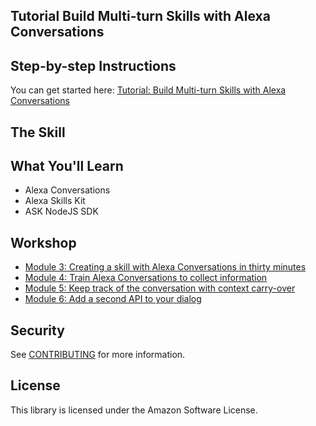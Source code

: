 ## Tutorial Build Multi-turn Skills with Alexa Conversations

## Step-by-step Instructions

You can get started here: [Tutorial: Build Multi-turn Skills with Alexa Conversations](https://developer.amazon.com/en-US/alexa/alexa-skills-kit/get-deeper/tutorials-code-samples/build-multi-turn-skills-with-alexa-conversations)

## The Skill

## What You'll Learn

* Alexa Conversations
* Alexa Skills Kit
* ASK NodeJS SDK

## Workshop

* [Module 3: Creating a skill with Alexa Conversations in thirty minutes](./module-3/README.md)
* [Module 4: Train Alexa Conversations to collect information](./module-4/README.md)
* [Module 5: Keep track of the conversation with context carry-over](./module-5/README.md)
* [Module 6: Add a second API to your dialog](./module-6/README.md)

## Security

See [CONTRIBUTING](CONTRIBUTING.md#security-issue-notifications) for more information.

## License

This library is licensed under the Amazon Software License.
